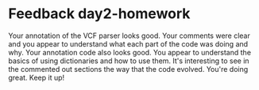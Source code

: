 # Feedback day2-homework

Your annotation of the VCF parser looks good. Your comments were clear and you appear to understand what each part of the code was doing and why. Your annotation code also looks good. You appear to understand the basics of using dictionaries and how to use them. It's interesting to see in the commented out sections the way that the code evolved. You're doing great. Keep it up!